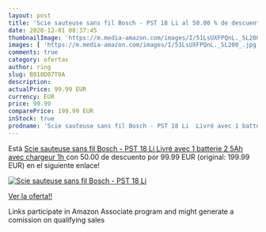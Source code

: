 ```yaml
---
layout: post
title: 'Scie sauteuse sans fil Bosch - PST 18 Li al 50.00 % de descuento'
date: 2020-12-01 08:37:45
thumbnailImage: 'https://m.media-amazon.com/images/I/51LsUXFPQnL._SL200_.jpg'
images: [ 'https://m.media-amazon.com/images/I/51LsUXFPQnL._SL200_.jpg' ]
comments: true
category: ofertas
author: ring
slug: B010D07T0A
description:
actualPrice: 99.99 EUR
currency: EUR
price: 99.99
comparePrice: 199.99 EUR
inStock: true
prodname: 'Scie sauteuse sans fil Bosch - PST 18 Li  Livré avec 1 batterie 2 5Ah avec chargeur 1h '
---
```


Está [Scie sauteuse sans fil Bosch - PST 18 Li  Livré avec 1 batterie 2 5Ah avec chargeur 1h ](https://www.amazon.fr/dp/B010D07T0A/?tag=tolees0d-21) con 50.00 de descuento por 99.99 EUR (original: 199.99 EUR) en el siguiente enlace!

[![Scie sauteuse sans fil Bosch - PST 18 Li](https://m.media-amazon.com/images/I/51LsUXFPQnL._SL200_.jpg)](https://www.amazon.fr/dp/B010D07T0A/?tag=tolees0d-21)

[Ver la oferta!!](https://www.amazon.fr/dp/B010D07T0A/?tag=tolees0d-21)

Links participate in Amazon Associate program and might generate a comission on qualifying sales


